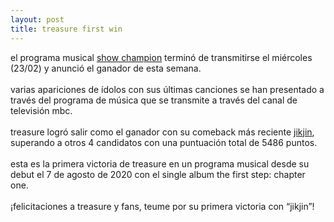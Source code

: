 ```yaml
---
layout: post
title: treasure first win
---
```


<article class="post">

  <div class="entry">
    el programa musical <a href="https://www.youtube.com/watch?v=GxKZ03uqnCY">show champion</a> terminó de transmitirse el miércoles (23/02) y anunció el ganador de esta semana.<br><br>
    varias apariciones de ídolos con sus últimas canciones se han presentado a través del programa de música que se transmite a través del canal de televisión mbc.<br><br>
    treasure logró salir como el ganador con su comeback más reciente <a href="https://www.youtube.com/watch?v=ZJaKdBBzUYk">jikjin</a>, superando a otros 4 candidatos con una puntuación total de 5486 puntos.<br><br>
    esta es la primera victoria de treasure en un programa musical desde su debut el 7 de agosto de 2020 con el single album the first step: chapter one.<br><br>
    ¡felicitaciones a treasure y fans, teume por su primera victoria con “jikjin”!<br><br>
  </div>
  
</article>
